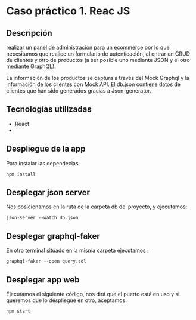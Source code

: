 
# Caso práctico 1. Reac JS

## Descripción
realizar un panel de administración para un ecommerce por lo que necesitamos que realice un formulario de autenticación, al entrar un CRUD de clientes y otro de productos (a ser posible uno mediante JSON y el otro mediante GraphQL).

La información de los productos se captura a través del Mock Graphql y la información de los clientes con Mock API. 
El db.json contiene datos de clientes que han sido generados gracias a Json-generator.

## Tecnologías utilizadas

* React
*

## Despliegue de la app

Para instalar las dependecias.

~~~
npm install
~~~

## Desplegar json server

Nos posicionamos en la ruta de la carpeta db del proyecto, y ejecutamos:

~~~
json-server --watch db.json
~~~

## Desplegar graphql-faker

En otro terminal situado en la misma carpeta ejecutamos :

~~~
graphql-faker --open query.sdl
~~~

## Desplegar app web

Ejecutamos el siguiente código, nos dirá que el puerto está en uso y si queremos que lo despliegue en otro, aceptamos.

~~~
npm start
~~~


